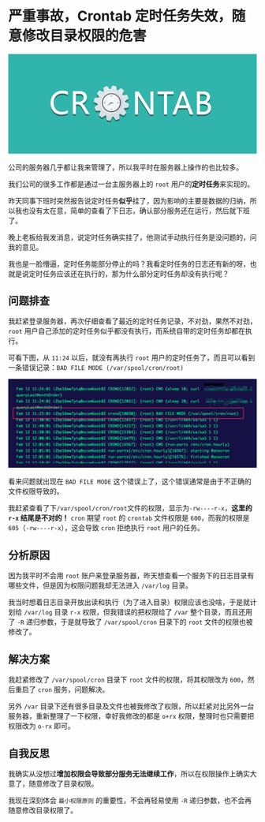 # 严重事故，Crontab 定时任务失效，随意修改目录权限的危害

![Crontab定时任务失效](./assets/250213-Crontab定时任务失效，因为随意修改目录权限导致的事故记录/67ad6e5f5bc6f.png)

公司的服务器几乎都让我来管理了，所以我平时在服务器上操作的也比较多。

我们公司的很多工作都是通过一台主服务器上的 `root` 用户的**定时任务**来实现的。

昨天同事下班时突然报告说定时任务**似乎**挂了，因为影响的主要是数据的归纳，所以我也没有太在意，简单的查看了下日志，确认部分服务还在运行，然后就下班了。

晚上老板给我发消息，说定时任务确实挂了，他测试手动执行任务是没问题的，问我的意见。

我也是一脸懵逼，定时任务能部分停止的吗？我看定时任务的日志还有新的呀，也就是说定时任务应该还在执行的，那为什么部分定时任务却没有执行呢？

## 问题排查

我赶紧登录服务器，再次仔细查看了最近的定时任务记录，不对劲，果然不对劲，`root` 用户自己添加的定时任务似乎都没有执行，而系统自带的定时任务却都在执行。

可看下图，从 `11:24` 以后，就没有再执行 `root` 用户的定时任务了，而且可以看到一条错误记录：`BAD FILE MODE (/var/spool/cron/root)`

![SCR-20250213-kxod-2](./assets/250213-Crontab定时任务失效，因为随意修改目录权限导致的事故记录/SCR-20250213-kxod-2.png)

看来问题就出现在 `BAD FILE MODE` 这个错误上了，这个错误通常是由于不正确的文件权限导致的。

我赶紧查看了下`/var/spool/cron/root`文件的权限，显示为`-rw----r-x`，**这里的 `r-x` 结尾是不对的！** `cron` 期望 `root` 的 `crontab` 文件权限是 `600`，而我的权限是 `605`（`-rw----r-x`），这会导致 `cron` 拒绝执行 `root` 用户的任务。

## 分析原因

因为我平时不会用 `root` 账户来登录服务器，昨天想查看一个服务下的日志目录有哪些文件，但是因为权限问题我却无法进入 `/var/log` 目录。

我当时想着日志目录开放出读和执行（为了进入目录）权限应该也没啥，于是就计划给 `/var/log` 目录 `r-x` 权限，但我错误的把权限给了 `/var` 整个目录，而且还用了 `-R` 递归参数，于是就导致了 `/var/spool/cron` 目录下的 `root` 文件的权限也被修改了。

## 解决方案

我赶紧修改了 `/var/spool/cron` 目录下 `root` 文件的权限，将其权限改为 `600`，然后重启了 `cron` 服务，问题解决。

另外 `/var` 目录下还有很多目录及文件也被我修改了权限，所以赶紧对比另外一台服务器，重新整理了一下权限，幸好我修改的都是 `o+rx` 权限，整理时也只需要把权限改为 `o-rx` 即可。

## 自我反思

我确实从没想过**增加权限会导致部分服务无法继续工作**，所以在权限操作上确实大意了，随意修改了目录权限。

我现在深刻体会 `最小权限原则` 的重要性，不会再轻易使用 `-R` 递归参数，也不会再随意修改目录权限了。
